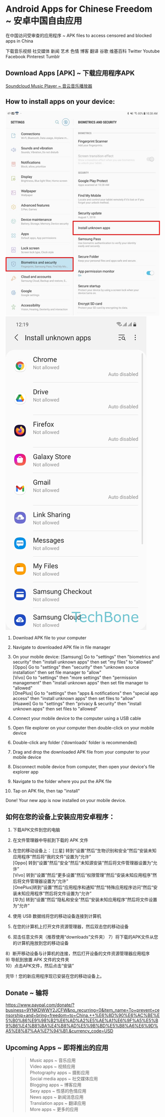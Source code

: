 # Android Apps for Chinese Freedom ~ 安卓中国自由应用
在中国访问受审查的应用程序 ~ APK files to access censored and blocked apps in China

下载音乐视频 社交媒体 新闻 艺术 色情 博客 翻译 谷歌 维基百科 Twitter Youtube Facebook Pinterest Tumblr

## Download Apps [APK] ~ 下载应用程序APK  
[Soundcloud Music Player ~ 音云音乐播放器](https://chinesefreedomapps.filecloudonline.com/url/bbdpdcu2mr6ziwkw)

## How to install apps on your device:
![alt text](https://github.com/mvxGREEN/chinese-freedom-apps/blob/main/samsung-settings.jpg?raw=true)![alt text](https://github.com/mvxGREEN/chinese-freedom-apps/blob/main/settings-apps-install-unknown.jpg?raw=true)

 1)  Download APK file to your computer
 2)  Navigate to downloaded APK file in file manager

 3)  On your mobile device:
         [Samsung] Go to "settings" then "biometrics and security" then "install unknown apps" then set "my files" to "allowed"  
         [Oppo] Go to "settings" then "security" then "unknown source installation" then set file manager to "allow"  
         [Vivo] Go to "settings" then "more settings" then "permission management" then "install unknown apps" then set file manager to "allowed"  
         [OnePlus] Go to "settings" then "apps & notifications" then "special app access" then "install unknown apps" then set files to "allow"  
         [Huawei] Go to "settings" then "privacy & security" then "install unknown apps" then set files to "allowed"  
    
 4)   Connect your mobile device to the computer using a USB cable
 5)   Open file explorer on your computer then double-click on your mobile device
 6)   Double-click any folder ('downloads' folder is recommended)  
 7)   Drag and drop the downloaded APK file from your computer to your mobile device

 8)   Disconnect mobile device from computer, then open your device's file explorer app
 9)   Navigate to the folder where you put the APK file
 10)  Tap on APK file, then tap "install"
 
 Done!  Your new app is now installed on your mobile device.
 
 ## 如何在您的设备上安装应用安卓程序：
 1) 下载APK文件到您的电脑
 2) 在文件管理器中导航到下载的 APK 文件

 3) 在您的移动设备上：
         [三星] 转到“设置”然后“生物识别和安全”然后“安装未知应用程序”然后将“我的文件”设置为“允许”  
         [Oppo] 转到“设置”然后“安全”然后“未知源安装”然后将文件管理器设置为“允许”  
         [Vivo] 转到“设置”然后“更多设置”然后“权限管理”然后“安装未知应用程序”然后将文件管理器设置为“允许”  
         [OnePlus]转到“设置”然后“应用程序和通知”然后“特殊应用程序访问”然后“安装未知应用程序”然后将文件设置为“允许”  
         [华为] 转到“设置”然后“隐私和安全”然后“安装未知应用程序”然后将文件设置为“允许”  
    
 4) 使用 USB 数据线将您的移动设备连接到计算机  
 5) 在您的计算机上打开文件资源管理器，然后双击您的移动设备  
 6) 双击任意文件夹（推荐使用“downloads”文件夹） 
 7）将下载的APK文件从您的计算机拖放到您的移动设备  

 8）断开移动设备与计算机的连接，然后打开设备的文件资源管理器应用程序  
 9) 导航到放置 APK 文件的文件夹  
 10）点击APK文件，然后点击“安装”  
 
 完毕！您的新应用程序现已安装在您的移动设备上。
 
 ## Donate ~ 输将
 https://www.paypal.com/donate/?business=9YNKDWWY2JCFW&no_recurring=0&item_name=To+prevent+censorship+and+bring+freedom+to+China.++%E6%8D%90%E6%AC%BE%E5%B0%86%E9%98%B2%E6%AD%A2%E5%AE%A1%E6%9F%A5%E5%B9%B6%E4%B8%BA%E4%B8%AD%E5%9B%BD%E5%B8%A6%E6%9D%A5%E8%87%AA%E7%94%B1.&currency_code=USD
 
 ## Upcoming Apps ~ 即将推出的应用  
  >>  Music apps ~ 音乐应用  
  >>  Video apps ~ 视频应用  
  >>  Photography apps ~ 摄影应用  
  >>  Social media apps ~ 社交媒体应用  
  >>  Blogging apps ~ 博客应用  
  >>  Sexy apps ~  性感的色情应用  
  >>  News apps ~  新闻消息应用  
  >>  Translation apps ~ 翻译应用  
  >>  More apps ~ 更多的应用  
